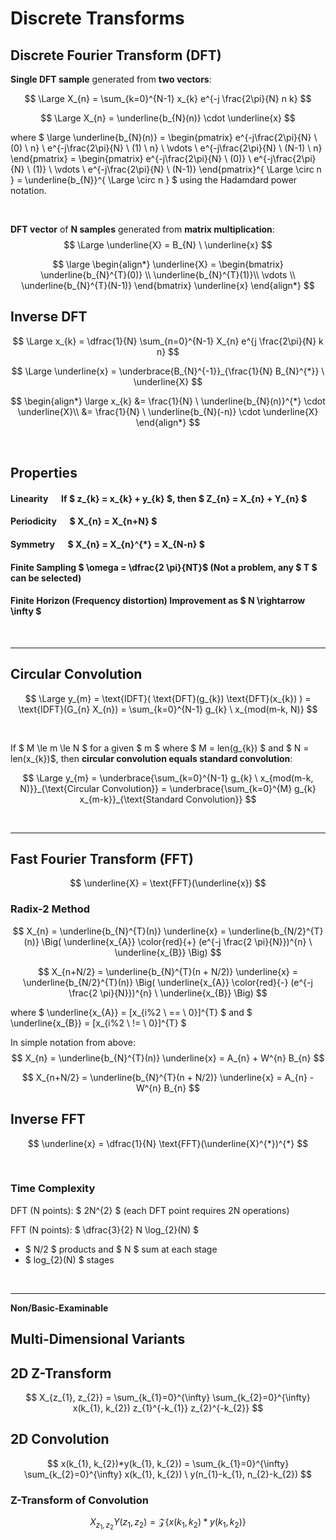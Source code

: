 # Discrete Transforms 

## Discrete Fourier Transform (DFT) 
**Single DFT sample** generated from **two vectors**:

$$ \Large X_{n} = \sum_{k=0}^{N-1} x_{k} e^{-j \frac{2\pi}{N} n k} $$

$$ \Large X_{n}  = \underline{b_{N}(n)} \cdot \underline{x} $$

where $ \large  \underline{b_{N}(n)} = \begin{pmatrix}
           e^{-j\frac{2\pi}{N} \ (0) \ n} \\
           e^{-j\frac{2\pi}{N} \ (1) \ n} \\
           \vdots \\
           e^{-j\frac{2\pi}{N} \ (N-1) \ n}
         \end{pmatrix} = \begin{pmatrix}
           e^{-j\frac{2\pi}{N} \ (0)} \\
           e^{-j\frac{2\pi}{N} \ (1)} \\
           \vdots \\
           e^{-j\frac{2\pi}{N} \ (N-1)}
         \end{pmatrix}^{ \Large \circ n } = \underline{b_{N}}^{ \Large \circ n } $ using the Hadamdard power notation.

</br>

**DFT vector** of **N samples** generated from **matrix multiplication**:
$$ \Large \underline{X}  = B_{N} \ \underline{x} $$

$$ \large
\begin{align*}
\underline{X} = \begin{bmatrix}
           \underline{b_{N}^{T}(0)} \\
           \underline{b_{N}^{T}(1)}\\
           \vdots \\
           \underline{b_{N}^{T}(N-1)}
         \end{bmatrix} \underline{x}
\end{align*}
$$


## Inverse DFT
$$ \Large x_{k} = \dfrac{1}{N} \sum_{n=0}^{N-1} X_{n} e^{j \frac{2\pi}{N} k n} $$


$$ \Large \underline{x}  = \underbrace{B_{N}^{-1}}_{\frac{1}{N} B_{N}^{*}} \ \underline{X} $$

$$
\begin{align*}
\large x_{k} &= \frac{1}{N} \ \underline{b_{N}(n)}^{*} \cdot \underline{X}\\
&= \frac{1}{N} \ \underline{b_{N}(-n)} \cdot \underline{X}
\end{align*}
$$

</br>

## Properties

#### Linearity &emsp; If $ z_{k} = x_{k} + y_{k} $, then $ Z_{n} = X_{n} + Y_{n} $

#### Periodicity &emsp; $ X_{n} = X_{n+N} $

#### Symmetry &emsp; $ X_{n} = X_{n}^{*} = X_{N-n} $


#### Finite Sampling $ \omega = \dfrac{2 \pi}{NT}$  (Not a problem, any $ T $ can be selected)

#### Finite Horizon (Frequency distortion) Improvement as $ N \rightarrow \infty $


</br><hr>

## Circular Convolution

$$ \Large y_{m} = \text{IDFT}( \text{DFT}(g_{k}) \text{DFT}(x_{k}) ) = \text{IDFT}(G_{n} X_{n}) = \sum_{k=0}^{N-1} g_{k} \ x_{mod(m-k, N)} $$

</br>

If $ M \le m \le N $ for a given $ m $ where $ M = len(g_{k}) $ and $ N = len(x_{k})$, then **circular convolution equals standard convolution**:

$$ \Large y_{m} = \underbrace{\sum_{k=0}^{N-1} g_{k} \ x_{mod(m-k, N)}}_{\text{Circular Convolution}} = \underbrace{\sum_{k=0}^{M} g_{k} x_{m-k}}_{\text{Standard Convolution}}  $$



</br><hr>

## Fast Fourier Transform (FFT)

$$ \underline{X} = \text{FFT}(\underline{x}) $$

### Radix-2 Method

$$ X_{n} = \underline{b_{N}^{T}(n)} \underline{x} = \underline{b_{N/2}^{T}(n)} \Big( \underline{x_{A}} \color{red}{+} 
 (e^{-j \frac{2 \pi}{N}})^{n} \ \underline{x_{B}} \Big) $$

$$ X_{n+N/2} = \underline{b_{N}^{T}(n + N/2)} \underline{x} = \underline{b_{N/2}^{T}(n)} \Big( \underline{x_{A}} \color{red}{-} (e^{-j \frac{2 \pi}{N}})^{n} \ \underline{x_{B}} \Big) $$

where $ \underline{x_{A}} = [x_{i\%2 \ == \ 0}]^{T} $ and $ \underline{x_{B}} = [x_{i\%2 \ != \ 0}]^{T} $

In simple notation from above:
$$ X_{n} = \underline{b_{N}^{T}(n)} \underline{x} = A_{n} + W^{n} B_{n} $$

$$ X_{n+N/2} = \underline{b_{N}^{T}(n + N/2)} \underline{x} = A_{n} - W^{n} B_{n} $$



## Inverse FFT

$$ \underline{x} = \dfrac{1}{N} \text{FFT}(\underline{X}^{*})^{*} $$




</br>

### Time Complexity

DFT (N points): $ 2N^{2} $ (each DFT point requires 2N operations)

FFT (N points): $ \dfrac{3}{2} N \log_{2}(N) $
* $ N/2 $ products and $ N $ sum at each stage
* $ log_{2}(N) $ stages


</br><hr>
**Non/Basic-Examinable**
## Multi-Dimensional Variants

## 2D Z-Transform

$$ X_{z_{1}, z_{2}} = \sum_{k_{1}=0}^{\infty} \sum_{k_{2}=0}^{\infty} x(k_{1}, k_{2}) z_{1}^{-k_{1}} z_{2}^{-k_{2}} $$

## 2D Convolution
$$ x(k_{1}, k_{2})*y(k_{1}, k_{2}) = \sum_{k_{1}=0}^{\infty} \sum_{k_{2}=0}^{\infty} x(k_{1}, k_{2}) \ y(n_{1}-k_{1}, n_{2}-k_{2}) $$

### Z-Transform of Convolution
$$ X_{z_{1}, z_{2}} Y(z_{1}, z_{2}) = \mathcal{Z}\{ x(k_{1}, k_{2})*y(k_{1}, k_{2}) \}$$





